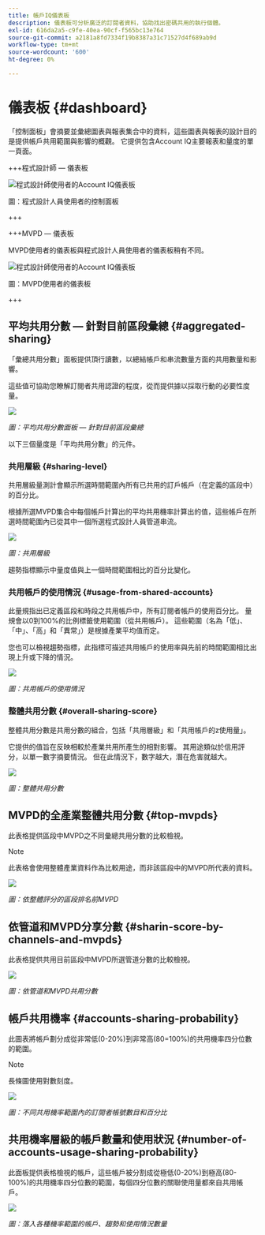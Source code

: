 ```yaml
---
title: 帳戶IQ儀表板
description: 儀表板可分析廣泛的訂閱者資料，協助找出密碼共用的執行個體。
exl-id: 616da2a5-c9fe-40ea-90cf-f565bc13e764
source-git-commit: a2181a8fd7334f19b8387a31c71527d4f689ab9d
workflow-type: tm+mt
source-wordcount: '600'
ht-degree: 0%

---
```


# 儀表板 {#dashboard}

「控制面板」會摘要並彙總圖表與報表集合中的資料，這些圖表與報表的設計目的是提供帳戶共用範圍與影響的概觀。 它提供包含Account IQ主要報表和量度的單一頁面。


+++程式設計師 — 儀表板

![程式設計師使用者的Account IQ儀表板](assets/dashboard-programr.png)


圖：程式設計人員使用者的控制面板

+++

+++MVPD — 儀表板

MVPD使用者的儀表板與程式設計人員使用者的儀表板稍有不同。

![程式設計師使用者的Account IQ儀表板](assets/dashboard-mvpd.png)

圖：MVPD使用者的儀表板

+++

## 平均共用分數 — 針對目前區段彙總 {#aggregated-sharing}

「彙總共用分數」面板提供頂行讀數，以總結帳戶和串流數量方面的共用數量和影響。

這些值可協助您瞭解訂閱者共用認證的程度，從而提供據以採取行動的必要性度量。

![](assets/aggregate-sharing-score.png)


*圖：平均共用分數面板 — 針對目前區段彙總*

以下三個量度是「平均共用分數」的元件。

### 共用層級 {#sharing-level}

共用層級量測計會顯示所選時間範圍內所有已共用的訂戶帳戶（在定義的區段中）的百分比。

根據所選MVPD集合中每個帳戶計算出的平均共用機率計算出的值，這些帳戶在所選時間範圍內已從其中一個所選程式設計人員管道串流。

![](assets/sharing-level.png)


*圖：共用層級*

趨勢指標顯示中量度值與上一個時間範圍相比的百分比變化。

### 共用帳戶的使用情況 {#usage-from-shared-accounts}

此量規指出已定義區段和時段之共用帳戶中，所有訂閱者帳戶的使用百分比。 量規會以0到100%的比例標籤使用範圍（從共用帳戶）。 這些範圍（名為「低」、「中」、「高」和「異常」）是根據產業平均值而定。

您也可以檢視趨勢指標，此指標可描述共用帳戶的使用率與先前的時間範圍相比出現上升或下降的情況。

![](assets/usage-4mshared-accounts.png)


*圖：共用帳戶的使用情況*

### 整體共用分數 {#overall-sharing-score}

整體共用分數是共用分數的組合，包括「共用層級」和「共用帳戶的z使用量」。

它提供的值旨在反映相較於產業共用所產生的相對影響。 其用途類似於信用評分，以單一數字摘要情況。 但在此情況下，數字越大，潛在危害就越大。

![](assets/overall-sharing-score.png)


*圖：整體共用分數*

<!--### MVPDs in segment {#mvpd-in-segment}

It is a table of risk indices and accounts totals for the top MVPDs ranked by overall usage or account sharing.

![](assets/mvpds-in-segment.png)-->

## MVPD的全產業整體共用分數 {#top-mvpds}

此表格提供區段中MVPD之不同彙總共用分數的比較檢視。

>[!NOTE]
>
>此表格會使用整體產業資料作為比較用途，而非該區段中的MVPD所代表的資料。

![](assets/top-mvpds.png)


*圖：依整體評分的區段排名前MVPD*

## 依管道和MVPD分享分數 {#sharin-score-by-channels-and-mvpds}

此表格提供共用目前區段中MVPD所選管道分數的比較檢視。

![](assets/sharing-scores-by-channels-mvpds.png)


*圖：依管道和MVPD共用分數*

## 帳戶共用機率 {#accounts-sharing-probability}

此圖表將帳戶劃分成從非常低(0-20%)到非常高(80=100%)的共用機率四分位數的範圍。

>[!NOTE]
>
>長條圖使用對數刻度。


![](assets/dashboard-ac-sharing-prob.png)


*圖：不同共用機率範圍內的訂閱者帳號數目和百分比*

## 共用機率層級的帳戶數量和使用狀況 {#number-of-accounts-usage-sharing-probability}

此面板提供表格檢視的帳戶，這些帳戶被分割成從極低(0-20%)到極高(80-100%)的共用機率四分位數的範圍，每個四分位數的關聯使用量都來自共用帳戶。

![](assets/no-acc-usage-prob-level.png)


*圖：落入各種機率範圍的帳戶、趨勢和使用情況數量*

<!--
+++Dashboard for programmers

![dashboard of account IQ](assets/dashboard-capture.png)


*Figure: The dashboard*

>>>>>>> 7ab48cf61552febab21a5d5c05586e0aefe8ce17
## Average sharing score - aggregated for the current segment {#aggregated-sharing}

The Aggregated Sharing Score panel provides a top line readout summarizing the quantity and impact of sharing in terms of accounts and streaming volume.

The values help you understand the magnitude of credential sharing by your subscribers, hence providing a measure of the need to act upon it.

![](assets/aggregate-sharing-score.png)


*Figure: Average sharing score panel - aggregated for the current segment*

The following three metrics are components of the Average Sharing Score.

### Sharing level {#sharing-level}

The sharing level gauge shows the percentage of all your subscriber accounts (in the defined segment) that are shared, during the selected time frame.  

A value calculated based on an average of the sharing probability computed for every account for the selected MVPD(s) that has streamed from a one of the selected programmer channels during the selected time frame.

![](assets/sharing-level.png)


*Figure: Sharing level*

The Trend indicator shows the percentage change in the value of the metric in from the previous time frame.

### Usage from shared accounts {#usage-from-shared-accounts}

This gauge indicates what percent of the usage of all the subscriber accounts is from the shared accounts for the defined segment and time period. The gauge marks the ranges of usage (from shared accounts) on the scale of 0 to 100%. These ranges (named Low, Medium, High, and Abnormal) are based on the industry average.

You can also see the Trend indicator, which depicts a rise or fall in the usage from shared accounts as compared to the previous time frame.

![](assets/usage-4mshared-accounts.png)


*Figure: Usage from shared accounts*

### Overall sharing score {#overall-sharing-score}

Overall sharing score is composite of sharing scores including "Sharing level" and "Usage from shared accounts".

It provides a value meant to reflect the relative impact of sharing when compared to the industry. Its purpose is similar to that of a credit score, summarizing the situation with a single number. But in this case, the higher the number the greater the potential harm.

![](assets/overall-sharing-score.png)


*Figure: Overall sharing score*

## Industrywide overall sharing scores {#mvpd-in-segment}

+++Programmer- MVPDs in segment

This table provides a comparative view of the different Aggregated Sharing Scores for the MVPDs in the segment.

![](assets/mvpds-in-segment.png)


*Figure: Panel showing top MVPDs in a segment*


>[!NOTE]
>
>This table uses overall industry data for comparative purposes, not the data represented by those MVPDs in the segment.

+++

+++MVPD- Programmers in segment

This table provides a comparative view of the different Aggregated Sharing Scores for the programmers in the segment.

![](assets/programmers-in-segment.png)


*Figure: Panel showing top programmers in a segment*

+++


## Sharing score by channels and MVPDs {#sharin-score-by-channels-and-mvpds}

+++Programmer- MVPDs in segment

This table provides a comparative view of sharing scores of the selected channels for the MVPDs in the current segment.

![](assets/sharing-scores-by-channels-mvpds.png)


*Figure: Sharing scores by channels and MVPDs*

>[!NOTE]
>
>**Sharing score by channels and MVPDs** panel is available only for programmer login.

+++

## Accounts sharing probability distribution{#accounts-sharing-probab-dist}

This panel partitions accounts into ranges of sharing probability quintiles from very low (0-20%) to very high (80-100%).

Pie chart shows the proportions (in term of percentages) of user accounts in various sharing probability ranges. Whereas, column chart shows the absolute numbers of accounts in different probability ranges.

>[!NOTE]
>
>The column chart uses a logarithmic scale.


![](assets/dashboard-ac-sharing-prob.png)


*Figure: Percentages and number of subscriber accounts in different sharing probability ranges*

### Accounts over threshold in current segment {#acc-over-threshold-in-segment}

You can select a level of sharing probability, out of the following to view number and percentage of accounts above it:

* Over very low (0%-20%) probability

* Over low (20%-40%) probability

* Over moderate (40%-60%) probability

* Over high (60%-80%) probability

## Number of accounts and usage by sharing probability level {#number-of-accounts-usage-sharing-probability}

This panel provides tabular view of  accounts partitioned into ranges of sharing probability quintiles from very low (0-20%) to very high (80-100%) with each quintile's associated usage from shared accounts.

![](assets/no-acc-usage-prob-level.png)

*Figure: Number of accounts, trends, and usages falling in various probability ranges*

-->